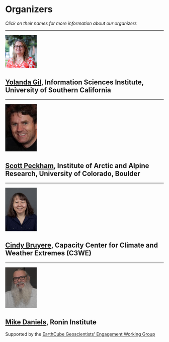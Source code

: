 # Organizers
*Click on their names for more information about our organizers*
<hr />

<img src="images/Yolanda Gil.jpg" alt="Yolanda Gil" width="100" />

[Yolanda Gil](https://viterbi.usc.edu/directory/faculty/Gil/Yolanda), Information Sciences Institute, University of Southern California
---
<hr />
<img src="images/Scott Peckham.jpg" alt="Scott Peckham" width="100" />

[Scott Peckham](https://instaar.colorado.edu/people/scott-d-peckham/), Institute of Arctic and Alpine Research, University of Colorado, Boulder
---
<hr />
<img src="images/Cindy Bruyere.jpg" alt="Cindy Bruyere" width="100" />

[Cindy Bruyere](https://staff.ucar.edu/users/bruyerec), Capacity Center for Climate and Weather Extremes (C3WE)
---
<hr />
<img src="images/Mike Daniels.jpg" alt="Mike Daniels" width="100" />

[Mike Daniels](http://ronininstitute.org/research-scholars/mike-daniels/), Ronin Institute
---
Supported by the [EarthCube Geoscientists' Engagement Working Group](https://www.earthcube.org/working-groups)
